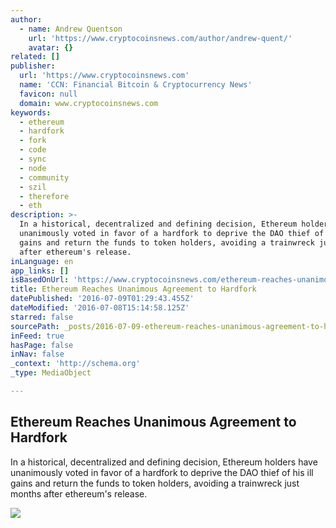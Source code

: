 ```yaml
---
author:
  - name: Andrew Quentson
    url: 'https://www.cryptocoinsnews.com/author/andrew-quent/'
    avatar: {}
related: []
publisher:
  url: 'https://www.cryptocoinsnews.com'
  name: 'CCN: Financial Bitcoin & Cryptocurrency News'
  favicon: null
  domain: www.cryptocoinsnews.com
keywords:
  - ethereum
  - hardfork
  - fork
  - code
  - sync
  - node
  - community
  - szil
  - therefore
  - eth
description: >-
  In a historical, decentralized and defining decision, Ethereum holders have
  unanimously voted in favor of a hardfork to deprive the DAO thief of his ill
  gains and return the funds to token holders, avoiding a trainwreck just months
  after ethereum's release.
inLanguage: en
app_links: []
isBasedOnUrl: 'https://www.cryptocoinsnews.com/ethereum-reaches-unanimous-agreement-hardfork/'
title: Ethereum Reaches Unanimous Agreement to Hardfork
datePublished: '2016-07-09T01:29:43.455Z'
dateModified: '2016-07-08T15:14:58.125Z'
starred: false
sourcePath: _posts/2016-07-09-ethereum-reaches-unanimous-agreement-to-hardfork.md
inFeed: true
hasPage: false
inNav: false
_context: 'http://schema.org'
_type: MediaObject

---
```

<article style=""><h1>Ethereum Reaches Unanimous Agreement to Hardfork</h1><p>In a historical, decentralized and defining decision, Ethereum holders have unanimously voted in favor of a hardfork to deprive the DAO thief of his ill gains and return the funds to token holders, avoiding a trainwreck just months after ethereum's release.</p><img src="https://www.cryptocoinsnews.com/wp-content/uploads/2016/07/Road-split-fork.jpg" /></article>